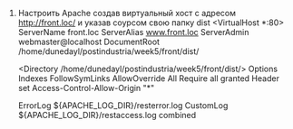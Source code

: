 1) Настроить Apache создав виртуальный хост с адресом http://front.loc/ и указав соурcом свою папку dist
<VirtualHost *:80>
	ServerName front.loc
	ServerAlias www.front.loc
	ServerAdmin webmaster@localhost
	DocumentRoot /home/dunedayl/postindustria/week5/front/dist/

	<Directory /home/dunedayl/postindustria/week5/front/dist/>
        Options Indexes FollowSymLinks
        AllowOverride All
        Require all granted
	Header set Access-Control-Allow-Origin "*"
	</Directory>

	ErrorLog ${APACHE_LOG_DIR}/resterror.log
	CustomLog ${APACHE_LOG_DIR}/restaccess.log combined
</VirtualHost>